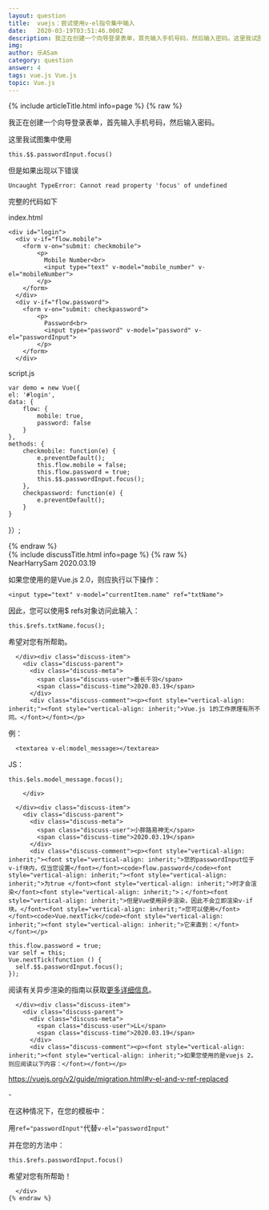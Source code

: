 ```yaml
---
layout: question
title:  vuejs：尝试使用v-el指令集中输入
date:   2020-03-19T03:51:46.000Z
description: 我正在创建一个向导登录表单，首先输入手机号码，然后输入密码。这里我试图集中使用this.$$.passwordInput.focus()但是...
img: 
author: 乐ASam
category: question
answer: 4
tags: vue.js Vue.js
topic: Vue.js
---
```

<div class="article-root">
  <div class="article">
    {% include articleTitle.html info=page %}
    {% raw %}
    <div class="article-content"><p><font style="vertical-align: inherit;"><font style="vertical-align: inherit;">我正在创建一个向导登录表单，首先输入手机号码，然后输入密码。</font></font></p>

<p><font style="vertical-align: inherit;"><font style="vertical-align: inherit;">这里我试图集中使用</font></font></p>

<pre><code>this.$$.passwordInput.focus()
</code></pre>

<p><font style="vertical-align: inherit;"><font style="vertical-align: inherit;">但是如果出现以下错误</font></font></p>

<pre><code>Uncaught TypeError: Cannot read property 'focus' of undefined
</code></pre>

<p><font style="vertical-align: inherit;"><font style="vertical-align: inherit;">完整的代码如下</font></font></p>

<p><font style="vertical-align: inherit;"><font style="vertical-align: inherit;">index.html</font></font></p>

<pre><code>&lt;div id="login"&gt;<font></font>
  &lt;div v-if="flow.mobile"&gt;<font></font>
    &lt;form v-on="submit: checkmobile"&gt;<font></font>
        &lt;p&gt;<font></font>
          Mobile Number&lt;br&gt;<font></font>
          &lt;input type="text" v-model="mobile_number" v-el="mobileNumber"&gt;<font></font>
        &lt;/p&gt;<font></font>
    &lt;/form&gt;<font></font>
  &lt;/div&gt;<font></font>
  &lt;div v-if="flow.password"&gt;<font></font>
    &lt;form v-on="submit: checkpassword"&gt;<font></font>
        &lt;p&gt;<font></font>
          Password&lt;br&gt;<font></font>
          &lt;input type="password" v-model="password" v-el="passwordInput"&gt;<font></font>
        &lt;/p&gt;<font></font>
    &lt;/form&gt;<font></font>
  &lt;/div&gt;<font></font>
</code></pre>

<p></p>

<p><font style="vertical-align: inherit;"><font style="vertical-align: inherit;">script.js</font></font></p>

<pre><code>var demo = new Vue({<font></font>
el: '#login',<font></font>
data: {<font></font>
    flow: {<font></font>
        mobile: true,<font></font>
        password: false<font></font>
    }<font></font>
},<font></font>
methods: {<font></font>
    checkmobile: function(e) {<font></font>
        e.preventDefault();<font></font>
        this.flow.mobile = false;<font></font>
        this.flow.password = true;<font></font>
        this.$$.passwordInput.focus();<font></font>
    },<font></font>
    checkpassword: function(e) {<font></font>
        e.preventDefault();<font></font>
    }<font></font>
}<font></font>
</code></pre>

<p><font style="vertical-align: inherit;"><font style="vertical-align: inherit;">}）;</font></font></p></div>
    {% endraw %}
  </div>

  <div class="discuss-wrapper">
    {% include discussTitle.html info=page %}
    {% raw %}
    <div class="discuss-item">
        <div class="discuss-parent">
          <div class="discuss-meta">
            <span class="discuss-user">NearHarrySam</span>
            <span class="discuss-time">2020.03.19</span>
          </div>
          <div class="discuss-comment"><p><font style="vertical-align: inherit;"><font style="vertical-align: inherit;">如果您使用的是Vue.js 2.0，则应执行以下操作：</font></font></p>

<pre><code>&lt;input type="text" v-model="currentItem.name" ref="txtName"&gt;
</code></pre>

<p><font style="vertical-align: inherit;"><font style="vertical-align: inherit;">因此，您可以使用$ refs对象访问此输入：</font></font></p>

<pre><code>this.$refs.txtName.focus();
</code></pre>

<p><font style="vertical-align: inherit;"><font style="vertical-align: inherit;">希望对您有所帮助。</font></font></p></div>
        </div>
        
      </div><div class="discuss-item">
        <div class="discuss-parent">
          <div class="discuss-meta">
            <span class="discuss-user">番长千羽</span>
            <span class="discuss-time">2020.03.19</span>
          </div>
          <div class="discuss-comment"><p><font style="vertical-align: inherit;"><font style="vertical-align: inherit;">Vue.js 1的工作原理有所不同。</font></font></p>

<p><font style="vertical-align: inherit;"><font style="vertical-align: inherit;">例：</font></font></p>

<pre><code>  &lt;textarea v-el:model_message&gt;&lt;/textarea&gt;
</code></pre>

<p><font style="vertical-align: inherit;"><font style="vertical-align: inherit;">JS：</font></font></p>

<pre><code>this.$els.model_message.focus();
</code></pre></div>
        </div>
        
      </div><div class="discuss-item">
        <div class="discuss-parent">
          <div class="discuss-meta">
            <span class="discuss-user">小胖路易神无</span>
            <span class="discuss-time">2020.03.19</span>
          </div>
          <div class="discuss-comment"><p><font style="vertical-align: inherit;"><font style="vertical-align: inherit;">您的passwordInput位于v-if块内，仅当您设置</font></font><code>flow.password</code><font style="vertical-align: inherit;"><font style="vertical-align: inherit;">为true </font><font style="vertical-align: inherit;">时才会渲染</font><font style="vertical-align: inherit;">；</font><font style="vertical-align: inherit;">但是Vue使用异步渲染，因此不会立即渲染v-if块。</font><font style="vertical-align: inherit;">您可以使用</font></font><code>Vue.nextTick</code><font style="vertical-align: inherit;"><font style="vertical-align: inherit;">它来直到：</font></font></p>

<pre><code>this.flow.password = true;<font></font>
var self = this;<font></font>
Vue.nextTick(function () {<font></font>
  self.$$.passwordInput.focus();<font></font>
});<font></font>
</code></pre>

<p><font style="vertical-align: inherit;"><font style="vertical-align: inherit;">阅读有关异步渲染的指南以获取</font></font><a href="http://vuejs.org/guide/best-practices.html#Understanding_Async_Updates" rel="nofollow noreferrer"><font style="vertical-align: inherit;"><font style="vertical-align: inherit;">更多详细信息</font></font></a><font style="vertical-align: inherit;"><font style="vertical-align: inherit;">。</font></font></p></div>
        </div>
        
      </div><div class="discuss-item">
        <div class="discuss-parent">
          <div class="discuss-meta">
            <span class="discuss-user">LL</span>
            <span class="discuss-time">2020.03.19</span>
          </div>
          <div class="discuss-comment"><p><font style="vertical-align: inherit;"><font style="vertical-align: inherit;">如果您使用的是vuejs 2，则应阅读以下内容：</font></font></p>

<p><a href="https://vuejs.org/v2/guide/migration.html#v-el-and-v-ref-replaced" rel="noreferrer"><font style="vertical-align: inherit;"><font style="vertical-align: inherit;">https://vuejs.org/v2/guide/migration.html#v-el-and-v-ref-replaced</font></font></a></p>

<p><font style="vertical-align: inherit;"><font style="vertical-align: inherit;">-</font></font></p>

<p><font style="vertical-align: inherit;"><font style="vertical-align: inherit;">在这种情况下，在您的模板中：</font></font></p>

<p><font style="vertical-align: inherit;"><font style="vertical-align: inherit;">用</font></font><code>ref="passwordInput"</code><font style="vertical-align: inherit;"><font style="vertical-align: inherit;">代替</font></font><code>v-el="passwordInput"</code></p>

<p><font style="vertical-align: inherit;"><font style="vertical-align: inherit;">并在您的方法中：</font></font></p>

<pre><code>this.$refs.passwordInput.focus()
</code></pre>

<p><font style="vertical-align: inherit;"><font style="vertical-align: inherit;">希望对您有所帮助！</font></font></p></div>
        </div>
        
      </div>
    {% endraw %}
  </div>
<div>
